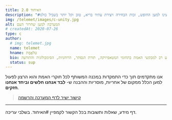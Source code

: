 ```yaml
---
title: האיחוד 2.0
description: "#האיחוד הינו קריאה לפעולה המופנית לכל פעילי החברה וחושפי האמת בישראל במטרה לאגד את כוחותינו ומאמצינו למען החופש, זכות הבחירה ויצירת עתיד בריא, טוב וקל יותר בשביל כולנו."
img: /telemet/images/c-unity.jpg
alt: המערכה למען שחרור העם
# createdAt: 2020-07-26
type: c
author:
  # img: telemet.jpg
  name: telemet
  hname: טלאֱמֶת
  bio: טלאֱמֶת מקדמת את העבודה הגדולה ומספקת גוף של ידע רב למבקשי האמת בתחומי המטאפיזיקה, תורת הנסתר, הרוחניות, הסימבולוגיה והתודעה.
  status: sup
---
```


אנו מתקדמים תוך כדי התמקדות במכנה המשותף לכל חוקרי האמת והוא הרצון לפעול למען הכלל ממקום של אחריות, מוסריות וההבנה ש- **לבד אנחנו חלשים וביחד אנחנו חזקים**. 

> [קישור ישיר לדף המערכה והרשמה](/)

---

דף מידע, שאלות ותשובות בכל הקשור לקמפיין #האיחוד. בשלבי עריכה.